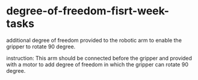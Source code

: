# degree-of-freedom-fisrt-week-tasks
additional degree of freedom provided to the robotic arm to enable the gripper to rotate 90 degree.

instruction:
This arm should be connected before the gripper and provided with a motor to add degree of freedom in which the gripper can rotate 90 degree.

